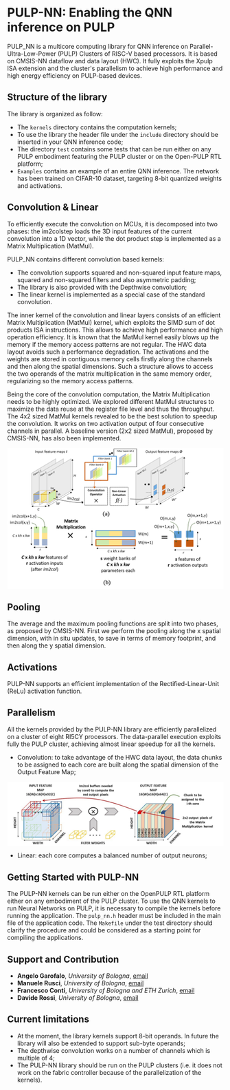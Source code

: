 # PULP-NN: Enabling the QNN inference on PULP

PULP_NN is a multicore computing library for QNN inference on Parallel-Ultra-Low-Power (PULP) Clusters of RISC-V based processors. It is based on CMSIS-NN dataflow and data layout (HWC).
It fully exploits the Xpulp ISA extension and the cluster's parallelism to achieve high performance and high energy efficiency on PULP-based devices.


## Structure of the library
The library is organized as follow:
+ The ``kernels`` directory contains the computation kernels;
+ To use the library the header file under the ``include`` directory should be inserted in your QNN inference code;
+ The directory ``test`` contains some tests that can be run either on any PULP embodiment featuring the PULP cluster or on the Open-PULP RTL platform;
+ ``Examples`` contains an example of an entire QNN inference. The network has been trained on CIFAR-10 dataset, targeting 8-bit quantized weights and activations.

## Convolution & Linear

To  efficiently  execute  the  convolution  on  MCUs, it  is  decomposed  into  two  phases:  the im2colstep  loads the  3D  input  features  of  the  current  convolution  into  a  1D vector, while the dot product step is implemented as a Matrix Multiplication (MatMul).

PULP_NN contains different convolution based kernels:
+ The convolution supports squared and non-squared input feature maps, squared and non-squared filters and also asymmetric padding;
+ The library is also provided with the Depthwise convolution;
+ The linear kernel is implemented as a special case of the standard convolution.

The inner kernel of the convolution and linear layers consists of an efficient Matrix Multiplication (MatMul) kernel, which exploits the SIMD sum of dot products ISA instructions. This allows to achieve high performance and high operation efficiency.
It is known that the MatMul kernel easily blows up the memory if the memory access patterns are not regular. The HWC data layout avoids such a performance degradation.
The activations and the weights are stored in contiguous memory cells firstly along the channels and then along the spatial dimensions. Such a structure allows to access the two operands of the matrix multiplication in the same memory order, regularizing so the memory access patterns.

Being the core of the convolution computation, the Matrix Multiplication needs to be highly optimized. We explored different MatMul structures to maximize the data reuse at the register file level and thus the throughput. The 4x2 sized MatMul kernels revealed to be the best solution to speedup the convolution. It works on two activation output of four consecutive channels in parallel. A baseline version (2x2 sized MatMul), proposed by CMSIS-NN, has also been implemented.

<p align="center">
  <img src="docs/images/cmsis.png" alt="HWC Data Layout, image-like to columns transform and computation as a Matrix Multiplication (MatMul)" align="middle" width="512">
</p>

## Pooling
The average and the maximum pooling functions are split into two phases, as proposed by CMSIS-NN.
First we perform the pooling along the x spatial dimension, with in situ updates, to save in terms of memory footprint, and then along the y spatial dimension.

## Activations

PULP-NN supports an efficient implementation of the Rectified-Linear-Unit (ReLu) activation function.

## Parallelism

All the kernels provided by the PULP-NN library are efficiently parallelized on a cluster of eight RI5CY processors.
The data-parallel execution exploits fully the PULP cluster, achieving almost linear speedup for all the kernels.

+ Convolution: to take advantage of the HWC data layout, the data chunks to be assigned to each core are built along the spatial dimension of the Output Feature Map;

<p align="center">
  <img src="docs/images/multicore.jpg" alt="The right side shows how the chunks are assigned to the 8 cores of the PULP cluster. Each chunk is built along the spatial dimension of theoutput feature map. The left side gives a graphical intuition of the need each core has to create its private im2col buffer." align="middle" width="512">
</p>

+ Linear: each core computes a balanced number of output neurons;

## Getting Started with PULP-NN

The PULP-NN kernels can be run either on the OpenPULP RTL platform either on any embodiment of the PULP cluster.
To use the QNN kernels to run Neural Networks on PULP, it is necessary to compile the kernels before running the application.
The ``pulp_nn.h`` header must be included in the main file of the application code.
The ``Makefile`` under the test directory should clarify the procedure and could be considered as a starting point for compiling the applications.

## Support and Contribution

+ **Angelo Garofalo**, *University of Bologna*, [email](mailto:angelo.garofalo@unibo.it)
+ **Manuele Rusci**, *University of Bologna*, [email](mailto:manuele.rusci@unibo.it)
+ **Francesco Conti**, *University of Bologna and ETH Zurich*, [email](mailto:fconti@iis.ee.ethz.ch)
+ **Davide Rossi**, *University of Bologna*, [email](mailto:davide.rossi@unibo.it)


## Current limitations

+ At the moment, the library kernels support 8-bit operands. In future the library will also be extended to support sub-byte operands;
+ The depthwise convolution works on a number of channels which is multiple of 4;
+ The PULP-NN library should be run on the PULP clusters (i.e. it does not work on the fabric controller because of the parallelization of the kernels).
